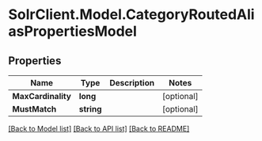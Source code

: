 # SolrClient.Model.CategoryRoutedAliasPropertiesModel

## Properties

Name | Type | Description | Notes
------------ | ------------- | ------------- | -------------
**MaxCardinality** | **long** |  | [optional] 
**MustMatch** | **string** |  | [optional] 

[[Back to Model list]](../README.md#documentation-for-models) [[Back to API list]](../README.md#documentation-for-api-endpoints) [[Back to README]](../README.md)

